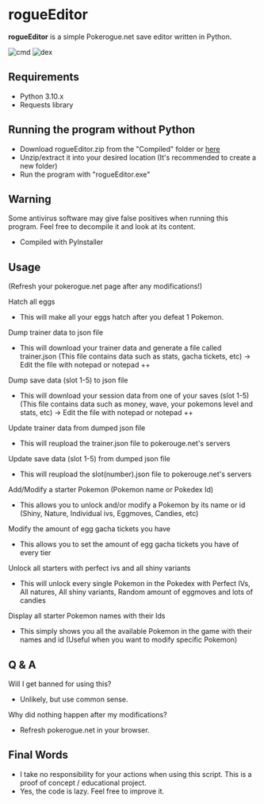 # rogueEditor

**rogueEditor** is a simple Pokerogue.net save editor written in Python.

![cmd](https://i.imgur.com/jhZwPAf.png)
![dex](https://i.imgur.com/tOkmhfa.png)

## Requirements

- Python 3.10.x
- Requests library

## Running the program without Python

- Download rogueEditor.zip from the "Compiled" folder or [here](https://github.com/OnyxdevSoftware/rogueEditor/raw/main/Compiled/rogueEditor.zip)
- Unzip/extract it into your desired location (It's recommended to create a new folder)
- Run the program with "rogueEditor.exe"

## Warning

Some antivirus software may give false positives when running this program.
Feel free to decompile it and look at its content.
- Compiled with PyInstaller 

## Usage
(Refresh your pokerogue.net page after any modifications!)

Hatch all eggs
- This will make all your eggs hatch after you defeat 1 Pokemon.

Dump trainer data to json file
- This will download your trainer data and generate a file called trainer.json (This file contains data such as stats, gacha tickets, etc) -> Edit the file with notepad or notepad ++

Dump save data (slot 1-5) to json file
- This will download your session data from one of your saves (slot 1-5) (This file contains data such as money, wave, your pokemons level and stats, etc) -> Edit the file with notepad or notepad ++

Update trainer data from dumped json file
- This will reupload the trainer.json file to pokerouge.net's servers

Update save data (slot 1-5) from dumped json file
- This will reupload the slot(number).json file to pokerouge.net's servers

Add/Modify a starter Pokemon (Pokemon name or Pokedex Id)
- This allows you to unlock and/or modify a Pokemon by its name or id (Shiny, Nature, Individual ivs, Eggmoves, Candies, etc)

Modify the amount of egg gacha tickets you have
- This allows you to set the amount of egg gacha tickets you have of every tier

Unlock all starters with perfect ivs and all shiny variants
- This will unlock every single Pokemon in the Pokedex with Perfect IVs, All natures, All shiny variants, Random amount of eggmoves and lots of candies

Display all starter Pokemon names with their Ids
- This simply shows you all the available Pokemon in the game with their names and id (Useful when you want to modify specific Pokemon)
  
## Q & A

Will I get banned for using this?
- Unlikely, but use common sense.
  
Why did nothing happen after my modifications?
- Refresh pokerogue.net in your browser.

## Final Words

- I take no responsibility for your actions when using this script.
This is a proof of concept / educational project.
- Yes, the code is lazy. 
Feel free to improve it.

<!-- Metadata: keywords -->
<meta name="description" content="rogueEditor is a simple Pokerogue.net save editor written in Python.">
<meta name="keywords" content="pokerogue, pokerogue save editor, pokerogue hacks, pokerogue hack,  pokerogue cheats, pokerogue cheat, pokerogue trainer, gacha, egg">
<!-- Metadata: keywords end -->
